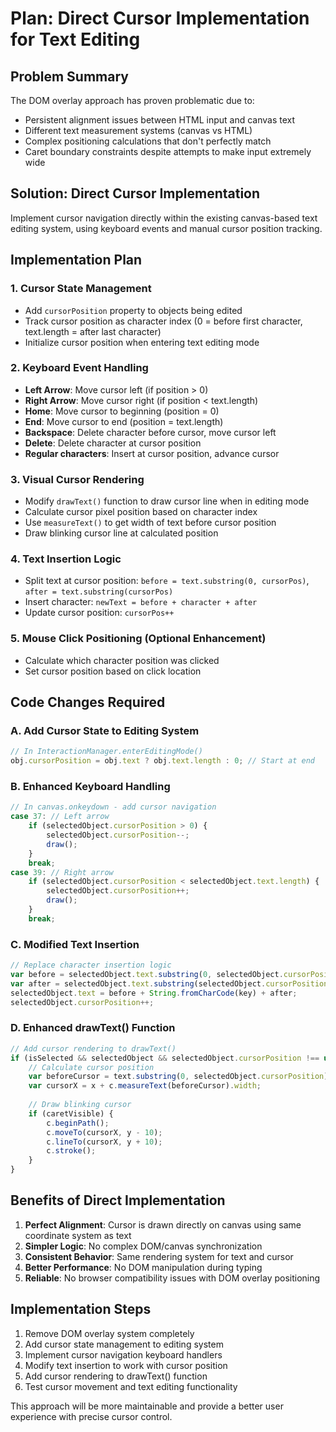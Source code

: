# Plan: Direct Cursor Implementation for Text Editing

## Problem Summary

The DOM overlay approach has proven problematic due to:
- Persistent alignment issues between HTML input and canvas text
- Different text measurement systems (canvas vs HTML)
- Complex positioning calculations that don't perfectly match
- Caret boundary constraints despite attempts to make input extremely wide

## Solution: Direct Cursor Implementation

Implement cursor navigation directly within the existing canvas-based text editing system, using keyboard events and manual cursor position tracking.

## Implementation Plan

### 1. Cursor State Management
- Add `cursorPosition` property to objects being edited
- Track cursor position as character index (0 = before first character, text.length = after last character)
- Initialize cursor position when entering text editing mode

### 2. Keyboard Event Handling
- **Left Arrow**: Move cursor left (if position > 0)
- **Right Arrow**: Move cursor right (if position < text.length)
- **Home**: Move cursor to beginning (position = 0)
- **End**: Move cursor to end (position = text.length)
- **Backspace**: Delete character before cursor, move cursor left
- **Delete**: Delete character at cursor position
- **Regular characters**: Insert at cursor position, advance cursor

### 3. Visual Cursor Rendering
- Modify `drawText()` function to draw cursor line when in editing mode
- Calculate cursor pixel position based on character index
- Use `measureText()` to get width of text before cursor position
- Draw blinking cursor line at calculated position

### 4. Text Insertion Logic
- Split text at cursor position: `before = text.substring(0, cursorPos)`, `after = text.substring(cursorPos)`
- Insert character: `newText = before + character + after`
- Update cursor position: `cursorPos++`

### 5. Mouse Click Positioning (Optional Enhancement)
- Calculate which character position was clicked
- Set cursor position based on click location

## Code Changes Required

### A. Add Cursor State to Editing System
```javascript
// In InteractionManager.enterEditingMode()
obj.cursorPosition = obj.text ? obj.text.length : 0; // Start at end
```

### B. Enhanced Keyboard Handling
```javascript
// In canvas.onkeydown - add cursor navigation
case 37: // Left arrow
    if (selectedObject.cursorPosition > 0) {
        selectedObject.cursorPosition--;
        draw();
    }
    break;
case 39: // Right arrow
    if (selectedObject.cursorPosition < selectedObject.text.length) {
        selectedObject.cursorPosition++;
        draw();
    }
    break;
```

### C. Modified Text Insertion
```javascript
// Replace character insertion logic
var before = selectedObject.text.substring(0, selectedObject.cursorPosition);
var after = selectedObject.text.substring(selectedObject.cursorPosition);
selectedObject.text = before + String.fromCharCode(key) + after;
selectedObject.cursorPosition++;
```

### D. Enhanced drawText() Function
```javascript
// Add cursor rendering to drawText()
if (isSelected && selectedObject && selectedObject.cursorPosition !== undefined) {
    // Calculate cursor position
    var beforeCursor = text.substring(0, selectedObject.cursorPosition);
    var cursorX = x + c.measureText(beforeCursor).width;
    
    // Draw blinking cursor
    if (caretVisible) {
        c.beginPath();
        c.moveTo(cursorX, y - 10);
        c.lineTo(cursorX, y + 10);
        c.stroke();
    }
}
```

## Benefits of Direct Implementation

1. **Perfect Alignment**: Cursor is drawn directly on canvas using same coordinate system as text
2. **Simpler Logic**: No complex DOM/canvas synchronization
3. **Consistent Behavior**: Same rendering system for text and cursor
4. **Better Performance**: No DOM manipulation during typing
5. **Reliable**: No browser compatibility issues with DOM overlay positioning

## Implementation Steps

1. Remove DOM overlay system completely
2. Add cursor state management to editing system  
3. Implement cursor navigation keyboard handlers
4. Modify text insertion to work with cursor position
5. Add cursor rendering to drawText() function
6. Test cursor movement and text editing functionality

This approach will be more maintainable and provide a better user experience with precise cursor control.